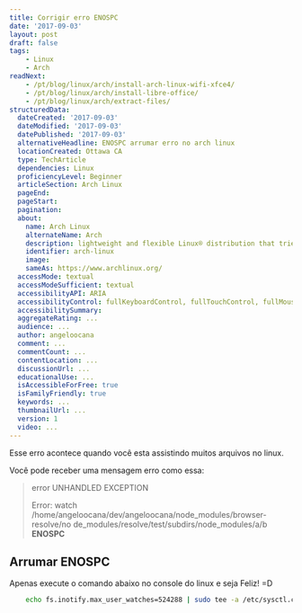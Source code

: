 ```yaml
---
title: Corrigir erro ENOSPC
date: '2017-09-03'
layout: post
draft: false
tags:
    - Linux
    - Arch
readNext:
    - /pt/blog/linux/arch/install-arch-linux-wifi-xfce4/
    - /pt/blog/linux/arch/install-libre-office/
    - /pt/blog/linux/arch/extract-files/
structuredData:
  dateCreated: '2017-09-03'
  dateModified: '2017-09-03'
  datePublished: '2017-09-03'
  alternativeHeadline: ENOSPC arrumar erro no arch linux
  locationCreated: Ottawa CA
  type: TechArticle
  dependencies: Linux
  proficiencyLevel: Beginner
  articleSection: Arch Linux
  pageEnd:
  pageStart:
  pagination:
  about:
    name: Arch Linux
    alternateName: Arch
    description: lightweight and flexible Linux® distribution that tries to Keep It Simple.
    identifier: arch-linux
    image:
    sameAs: https://www.archlinux.org/
  accessMode: textual
  accessModeSufficient: textual
  accessibilityAPI: ARIA
  accessibilityControl: fullKeyboardControl, fullTouchControl, fullMouseControl
  accessibilitySummary:
  aggregateRating: ...
  audience: ...
  author: angeloocana
  comment: ...
  commentCount: ...
  contentLocation: ...  
  discussionUrl: ...
  educationalUse: ...
  isAccessibleForFree: true
  isFamilyFriendly: true
  keywords: ...  
  thumbnailUrl: ...
  version: 1
  video: ...
---
```


Esse erro acontece quando você esta assistindo muitos arquivos no linux.

Você pode receber uma mensagem erro como essa:

> error UNHANDLED EXCEPTION
> 
> Error: watch /home/angeloocana/dev/angeloocana/node_modules/browser-resolve/no  de_modules/resolve/test/subdirs/node_modules/a/b **ENOSPC**


## Arrumar ENOSPC

Apenas execute o comando abaixo no console do linux e seja Feliz! =D

```bash
    echo fs.inotify.max_user_watches=524288 | sudo tee -a /etc/sysctl.conf && sudo sysctl -p
```
